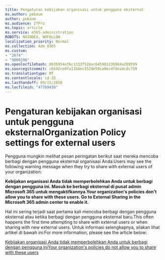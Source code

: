 ```yaml
---
title: Pengaturan kebijakan organisasi untuk pengguna eksternal
ms.author: pebaum
author: pebaum
ms.audience: ITPro
ms.topic: article
ms.service: o365-administration
ROBOTS: NOINDEX, NOFOLLOW
localization_priority: Normal
ms.collection: Adm_O365
ms.custom:
- "2674"
- "9000196"
ms.openlocfilehash: 893b954ef6c1333f52dac645902236984a209599
ms.sourcegitcommit: c6692ce0fa1358ec3529e59ca0ecdfdea4cdc759
ms.translationtype: MT
ms.contentlocale: id-ID
ms.lasthandoff: 09/15/2020
ms.locfileid: "47769438"
---
```

# <a name="organization-policy-settings-for-external-users"></a><span data-ttu-id="7ed9c-102">Pengaturan kebijakan organisasi untuk pengguna eksternal</span><span class="sxs-lookup"><span data-stu-id="7ed9c-102">Organization Policy settings for external users</span></span>

<span data-ttu-id="7ed9c-103">Pengguna mungkin melihat pesan peringatan berikut saat mereka mencoba berbagi dengan pengguna eksternal organisasi Anda:</span><span class="sxs-lookup"><span data-stu-id="7ed9c-103">Users may see the following warning message when they try to share with external users of your organization:</span></span> 

   <span data-ttu-id="7ed9c-104">**Kebijakan organisasi Anda tidak memperbolehkan Anda untuk berbagi dengan pengguna ini. Masuk ke berbagi eksternal di pusat admin Microsoft 365 untuk mengaktifkannya.**</span><span class="sxs-lookup"><span data-stu-id="7ed9c-104">**Your organization's policies don't allow you to share with these users. Go to External Sharing in the Microsoft 365 admin center to enable it.**</span></span> 

<span data-ttu-id="7ed9c-105">Hal ini sering terjadi saat pertama kali mencoba berbagi dengan pengguna eksternal atau ketika berbagi dengan pengguna eksternal baru.</span><span class="sxs-lookup"><span data-stu-id="7ed9c-105">This often happens the first time attempting to share with external users or when sharing with new external users.</span></span> <span data-ttu-id="7ed9c-106">Untuk informasi selengkapnya, silakan lihat artikel di bawah ini:</span><span class="sxs-lookup"><span data-stu-id="7ed9c-106">For more information, please see the article below:</span></span>

[<span data-ttu-id="7ed9c-107">Kebijakan organisasi Anda tidak memperbolehkan Anda untuk berbagi dengan pengguna ini</span><span class="sxs-lookup"><span data-stu-id="7ed9c-107">Your organization's policies do not allow you to share with these users</span></span>](https://docs.microsoft.com/sharepoint/support/administration/organization-policies-do-not-allow-you-to-share-with-users-error)






